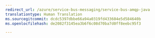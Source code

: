 ```yaml
---
redirect_url: /azure/service-bus-messaging/service-bus-amqp-java
translationtype: Human Translation
ms.sourcegitcommit: dcdc5397dbbe66a94a0319fd433604e5d584640b
ms.openlocfilehash: de2082f3145ea3b6f6c08d70ba7d0ff8eebc95f3

---
```



<!--HONumber=Jan17_HO3-->


